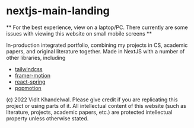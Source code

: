 # nextjs-main-landing

** For the best experience, view on a laptop/PC. There currently are some issues with viewing this website on small mobile screens ** 

In-production integrated portfolio, combining my projects in CS, academic papers, and original literature together. Made in NextJS with a number of other libraries, including

* [tailwindcss](https://tailwindcss.com)
* [framer-motion](https://www.framer.com/docs)
* [react-spring](https://www.react-spring.dev)
* [popmotion](https://popmotion.io/)

(c) 2022 Vidit Khandelwal. Please give credit if you are replicating this project or using parts of it. All intellectual content of this website (such as literature, projects, academic papers, etc.) are protected intellectual property unless otherwise stated. 



